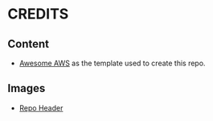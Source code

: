 # CREDITS

## Content

* [Awesome AWS](https://github.com/donnemartin/awesome-aws) as the template used to create this repo.

## Images

* [Repo Header](https://www.blog.google/press/)